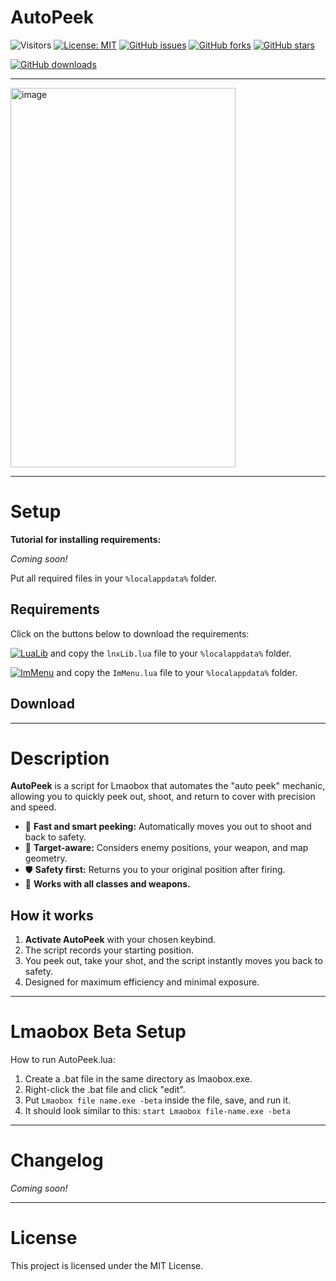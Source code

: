 # AutoPeek
![Visitors](https://api.visitorbadge.io/api/visitors?path=https%3A%2F%2Fgithub.com%2Ftitaniummachine1%2FAutoPeek&label=Visitors&countColor=%23263759&style=plastic)
[![License: MIT](https://img.shields.io/badge/License-MIT-yellow.svg)](https://opensource.org/licenses/MIT)
[![GitHub issues](https://img.shields.io/github/issues/titaniummachine1/AutoPeek.svg)](https://github.com/titaniummachine1/AutoPeek/issues)
[![GitHub forks](https://img.shields.io/github/forks/titaniummachine1/AutoPeek.svg)](https://github.com/titaniummachine1/AutoPeek/network)
[![GitHub stars](https://img.shields.io/github/stars/titaniummachine1/AutoPeek.svg)](https://github.com/titaniummachine1/AutoPeek/stargazers)

[![GitHub downloads](https://img.shields.io/github/downloads/titaniummachine1/AutoPeek/total.svg?style=for-the-badge&logo=download&label=Download%20Latest)](https://github.com/titaniummachine1/AutoPeek/releases/latest/download/AutoPeek.lua)

---

<img width="360" height="607" alt="image" src="https://github.com/user-attachments/assets/045e1c37-309e-42e0-bb32-2e39d540b04c" />

---

# Setup

**Tutorial for installing requirements:**

_Coming soon!_

Put all required files in your `%localappdata%` folder.

## Requirements

Click on the buttons below to download the requirements:

[![LuaLib](https://img.shields.io/badge/Download-Latest-blue?style=for-the-badge&logo=download)](https://github.com/lnx00/Lmaobox-Library/releases/latest/) and copy the `lnxLib.lua` file to your `%localappdata%` folder.

[![ImMenu](https://img.shields.io/badge/Download-ImMenu.lua_lnx00-blue?style=for-the-badge&logo=github)](https://github.com/lnx00/Lmaobox-ImMenu/blob/main/src/ImMenu.lua) and copy the `ImMenu.lua` file to your `%localappdata%` folder.

## Download

<!-- Download badge will be added here once a release is published. -->

---

# Description

**AutoPeek** is a script for Lmaobox that automates the "auto peek" mechanic, allowing you to quickly peek out, shoot, and return to cover with precision and speed.

- 🚀 **Fast and smart peeking:** Automatically moves you out to shoot and back to safety.
- 🎯 **Target-aware:** Considers enemy positions, your weapon, and map geometry.
- 🛡️ **Safety first:** Returns you to your original position after firing.
- 🔄 **Works with all classes and weapons.**

## How it works

1. **Activate AutoPeek** with your chosen keybind.
2. The script records your starting position.
3. You peek out, take your shot, and the script instantly moves you back to safety.
4. Designed for maximum efficiency and minimal exposure.

---

# Lmaobox Beta Setup

How to run AutoPeek.lua:

1. Create a .bat file in the same directory as lmaobox.exe.
2. Right-click the .bat file and click "edit".
3. Put `Lmaobox file name.exe -beta` inside the file, save, and run it.
4. It should look similar to this: `start Lmaobox file-name.exe -beta`

---

# Changelog

_Coming soon!_

---

# License

This project is licensed under the MIT License.
